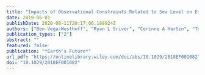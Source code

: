 ```yaml
---
title: "Impacts of Observational Constraints Related to Sea Level on Estimates of Climate Sensitivity"
date: 2019-06-01
publishDate: 2020-08-11T20:17:06.188924Z
authors: ["Ben Vega‐Westhoff", "Ryan L Sriver", "Corinne A Hartin", "Tony E Wong", "Klaus Keller"]
publication_types: ["2"]
abstract: ""
featured: false
publication: "*Earth's Future*"
url_pdf: "https://onlinelibrary.wiley.com/doi/abs/10.1029/2018EF001082"
doi: "10.1029/2018EF001082"
---
```


